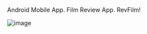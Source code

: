 Android Mobile App.
Film Review App.
RevFilm!

![image](https://github.com/JimMono69/RevFilm/assets/149162918/66d97372-608d-494b-8660-1c5314719b2e)

